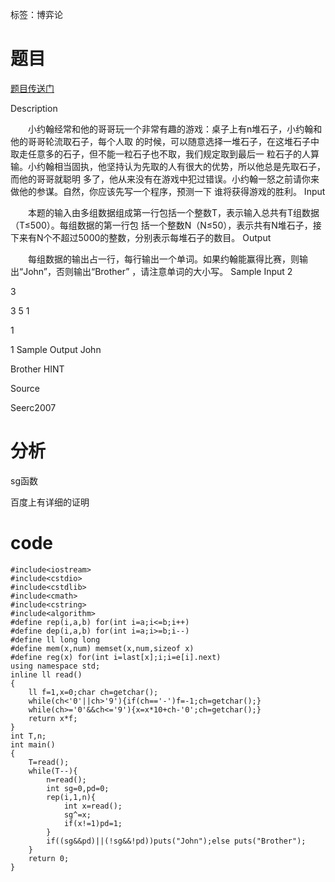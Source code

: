 ﻿---
subtitle: "BZOJ水题"
tags: 
 - 基础算法-博弈论
grammar_cjkRuby: true
catalog: true
layout:  post
header-img: "img/header/P29.jpg"
preview-img: "/img/preview/P69.jpg"
---
标签：博弈论

# 题目

[题目传送门](http://www.lydsy.com/JudgeOnline/problem.php?id=1022)

Description

　　小约翰经常和他的哥哥玩一个非常有趣的游戏：桌子上有n堆石子，小约翰和他的哥哥轮流取石子，每个人取
的时候，可以随意选择一堆石子，在这堆石子中取走任意多的石子，但不能一粒石子也不取，我们规定取到最后一
粒石子的人算输。小约翰相当固执，他坚持认为先取的人有很大的优势，所以他总是先取石子，而他的哥哥就聪明
多了，他从来没有在游戏中犯过错误。小约翰一怒之前请你来做他的参谋。自然，你应该先写一个程序，预测一下
谁将获得游戏的胜利。
Input

　　本题的输入由多组数据组成第一行包括一个整数T，表示输入总共有T组数据（T≤500）。每组数据的第一行包
括一个整数N（N≤50），表示共有N堆石子，接下来有N个不超过5000的整数，分别表示每堆石子的数目。
Output

　　每组数据的输出占一行，每行输出一个单词。如果约翰能赢得比赛，则输出“John”，否则输出“Brother”
，请注意单词的大小写。
Sample Input
2 

3 

3 5 1 

1 

1
Sample Output
John

Brother
HINT

Source

Seerc2007 

# 分析

sg函数

百度上有详细的证明

# code
```
#include<iostream>
#include<cstdio>
#include<cstdlib>
#include<cmath>
#include<cstring>
#include<algorithm>
#define rep(i,a,b) for(int i=a;i<=b;i++)
#define dep(i,a,b) for(int i=a;i>=b;i--)
#define ll long long
#define mem(x,num) memset(x,num,sizeof x)
#define reg(x) for(int i=last[x];i;i=e[i].next)
using namespace std;
inline ll read()
{
	ll f=1,x=0;char ch=getchar();
	while(ch<'0'||ch>'9'){if(ch=='-')f=-1;ch=getchar();}
	while(ch>='0'&&ch<='9'){x=x*10+ch-'0';ch=getchar();}
	return x*f;
}
int T,n;
int main()
{
	T=read();
	while(T--){
		n=read();
		int sg=0,pd=0;
		rep(i,1,n){
			int x=read();
			sg^=x;
			if(x!=1)pd=1;
		}
		if((sg&&pd)||(!sg&&!pd))puts("John");else puts("Brother");
	}
	return 0;
}
```

